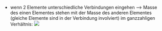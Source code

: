 - wenn 2 Elemente unterschiedliche Verbindungen eingehen --> Masse des einen Elementes stehen mit der Masse des anderen Elementes (gleiche Elemente sind in der Verbindung involviert) im ganzzahligen Verhältnis:
![](Pasted%20image%2020240430120325.png)
